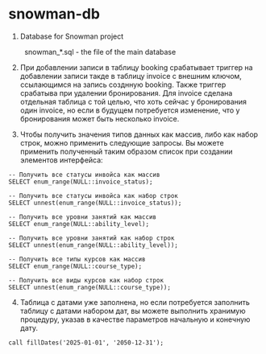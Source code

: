 # snowman-db
1. Database for Snowman project

&emsp;&emsp; snowman_\*.sql - the file of the main database

2. При добавлении записи в таблицу booking срабатывает триггер на добавлении записи такде в таблицу invoice с внешним ключом, ссылающимся на запись созднную booking. Также триггер срабатыва при удалении бронирования. Для invoice сделана отдельная таблица с той целью, что хоть сейчас у бронирования один invoice, но если в будущем потребуется изменение, что у бронирования может быть несколько invoice.

3. Чтобы получить значения типов данных как массив, либо как набор строк, можно применить следующие запросы. Вы можете применить полученный таким образом список при создании элементов интерфейса:
```
-- Получить все статусы инвойса как массив
SELECT enum_range(NULL::invoice_status);

-- Получить все статусы инвойса как набор строк
SELECT unnest(enum_range(NULL::invoice_status));
```
```
-- Получить все уровни занятий как массив
SELECT enum_range(NULL::ability_level);

-- Получить все уровни занятий как набор строк
SELECT unnest(enum_range(NULL::ability_level));
```
```
-- Получить все типы курсов как массив
SELECT enum_range(NULL::course_type);

-- Получить все виды курсов как набор строк
SELECT unnest(enum_range(NULL::course_type));
```

4. Таблица с датами уже заполнена, но если потребуется заполнить таблицу с датами набором дат, вы можете выполнить хранимую процедуру, указав в качестве параметров начальную и конечную дату.
```
call fillDates('2025-01-01', '2050-12-31');
```
